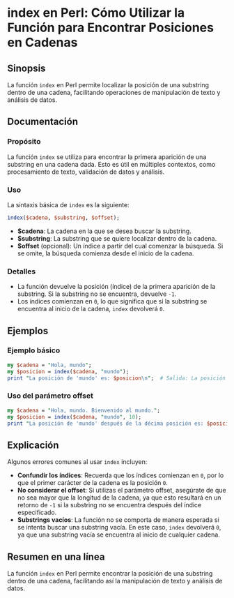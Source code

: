<!--
Meta Description: # index en Perl: Cómo Utilizar la Función para Encontrar Posiciones en Cadenas ## Sinopsis La función `index` en Perl permite localizar la posición de...
Meta Keywords: cadena, substring, index, posición, que
-->

# index en Perl: Cómo Utilizar la Función para Encontrar Posiciones en Cadenas

## Sinopsis
La función `index` en Perl permite localizar la posición de una substring dentro de una cadena, facilitando operaciones de manipulación de texto y análisis de datos.

## Documentación

### Propósito
La función `index` se utiliza para encontrar la primera aparición de una substring en una cadena dada. Esto es útil en múltiples contextos, como procesamiento de texto, validación de datos y análisis.

### Uso
La sintaxis básica de `index` es la siguiente:

```perl
index($cadena, $substring, $offset);
```

- **$cadena**: La cadena en la que se desea buscar la substring.
- **$substring**: La substring que se quiere localizar dentro de la cadena.
- **$offset** (opcional): Un índice a partir del cual comenzar la búsqueda. Si se omite, la búsqueda comienza desde el inicio de la cadena.

### Detalles
- La función devuelve la posición (índice) de la primera aparición de la substring. Si la substring no se encuentra, devuelve `-1`.
- Los índices comienzan en `0`, lo que significa que si la substring se encuentra al inicio de la cadena, `index` devolverá `0`.

## Ejemplos

### Ejemplo básico
```perl
my $cadena = "Hola, mundo";
my $posicion = index($cadena, "mundo");
print "La posición de 'mundo' es: $posicion\n";  # Salida: La posición de 'mundo' es: 6
```

### Uso del parámetro offset
```perl
my $cadena = "Hola, mundo. Bienvenido al mundo.";
my $posicion = index($cadena, "mundo", 10);
print "La posición de 'mundo' después de la décima posición es: $posicion\n";  # Salida: La posición de 'mundo' después de la décima posición es: 21
```

## Explicación
Algunos errores comunes al usar `index` incluyen:

- **Confundir los índices**: Recuerda que los índices comienzan en `0`, por lo que el primer carácter de la cadena es la posición `0`.
- **No considerar el offset**: Si utilizas el parámetro offset, asegúrate de que no sea mayor que la longitud de la cadena, ya que esto resultará en un retorno de `-1` si la substring no se encuentra después del índice especificado.
- **Substrings vacíos**: La función no se comporta de manera esperada si se intenta buscar una substring vacía. En este caso, `index` devolverá `0`, ya que una substring vacía se encuentra al inicio de cualquier cadena.

## Resumen en una línea
La función `index` en Perl permite encontrar la posición de una substring dentro de una cadena, facilitando así la manipulación de texto y análisis de datos.